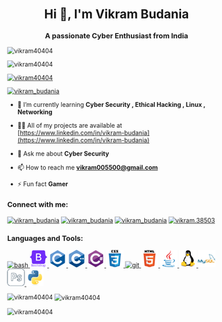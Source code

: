 <h1 align="center">Hi 👋, I'm Vikram Budania</h1>
<h3 align="center">A passionate Cyber Enthusiast from India</h3>
<img src="https://www.freepik.com/free-ai-image/person-playing-3d-video-games-device_94950229.htm#fromView=keyword&page=1&position=1&uuid=2427adad-bcdb-4002-b29a-6879332af7a1&query=Technology+Cartoon" alt="vikram40404" />
<p align="left"> <img src="https://komarev.com/ghpvc/?username=vikram40404&label=Profile%20views&color=0e75b6&style=flat" alt="vikram40404" /> </p>

<p align="left"> <a href="https://github.com/ryo-ma/github-profile-trophy"><img src="https://github-profile-trophy.vercel.app/?username=vikram40404" alt="vikram40404" /></a> </p>

<p align="left"> <a href="https://twitter.com/vikram_budania" target="blank"><img src="https://img.shields.io/twitter/follow/vikram_budania?logo=twitter&style=for-the-badge" alt="vikram_budania" /></a> </p>

- 🌱 I’m currently learning **Cyber Security , Ethical Hacking , Linux , Networking**

- 👨‍💻 All of my projects are available at [https://www.linkedin.com/in/vikram-budania](https://www.linkedin.com/in/vikram-budania)

- 💬 Ask me about **Cyber Security**

- 📫 How to reach me **vikram005500@gmail.com**

- ⚡ Fun fact **Gamer**

<h3 align="left">Connect with me:</h3>
<p align="left">
<a href="https://twitter.com/vikram_budania" target="blank"><img align="center" src="https://raw.githubusercontent.com/rahuldkjain/github-profile-readme-generator/master/src/images/icons/Social/twitter.svg" alt="vikram_budania" height="30" width="40" /></a>
<a href="https://linkedin.com/in/vikram_budania" target="blank"><img align="center" src="https://raw.githubusercontent.com/rahuldkjain/github-profile-readme-generator/master/src/images/icons/Social/linked-in-alt.svg" alt="vikram_budania" height="30" width="40" /></a>
<a href="https://fb.com/vikram_budania" target="blank"><img align="center" src="https://raw.githubusercontent.com/rahuldkjain/github-profile-readme-generator/master/src/images/icons/Social/facebook.svg" alt="vikram_budania" height="30" width="40" /></a>
<a href="https://instagram.com/vikram.38503" target="blank"><img align="center" src="https://raw.githubusercontent.com/rahuldkjain/github-profile-readme-generator/master/src/images/icons/Social/instagram.svg" alt="vikram.38503" height="30" width="40" /></a>
</p>

<h3 align="left">Languages and Tools:</h3>
<p align="left"> <a href="https://www.gnu.org/software/bash/" target="_blank" rel="noreferrer"> <img src="https://www.vectorlogo.zone/logos/gnu_bash/gnu_bash-icon.svg" alt="bash" width="40" height="40"/> </a> <a href="https://getbootstrap.com" target="_blank" rel="noreferrer"> <img src="https://raw.githubusercontent.com/devicons/devicon/master/icons/bootstrap/bootstrap-plain-wordmark.svg" alt="bootstrap" width="40" height="40"/> </a> <a href="https://www.cprogramming.com/" target="_blank" rel="noreferrer"> <img src="https://raw.githubusercontent.com/devicons/devicon/master/icons/c/c-original.svg" alt="c" width="40" height="40"/> </a> <a href="https://www.w3schools.com/cpp/" target="_blank" rel="noreferrer"> <img src="https://raw.githubusercontent.com/devicons/devicon/master/icons/cplusplus/cplusplus-original.svg" alt="cplusplus" width="40" height="40"/> </a> <a href="https://www.w3schools.com/cs/" target="_blank" rel="noreferrer"> <img src="https://raw.githubusercontent.com/devicons/devicon/master/icons/csharp/csharp-original.svg" alt="csharp" width="40" height="40"/> </a> <a href="https://www.w3schools.com/css/" target="_blank" rel="noreferrer"> <img src="https://raw.githubusercontent.com/devicons/devicon/master/icons/css3/css3-original-wordmark.svg" alt="css3" width="40" height="40"/> </a> <a href="https://git-scm.com/" target="_blank" rel="noreferrer"> <img src="https://www.vectorlogo.zone/logos/git-scm/git-scm-icon.svg" alt="git" width="40" height="40"/> </a> <a href="https://www.w3.org/html/" target="_blank" rel="noreferrer"> <img src="https://raw.githubusercontent.com/devicons/devicon/master/icons/html5/html5-original-wordmark.svg" alt="html5" width="40" height="40"/> </a> <a href="https://www.java.com" target="_blank" rel="noreferrer"> <img src="https://raw.githubusercontent.com/devicons/devicon/master/icons/java/java-original.svg" alt="java" width="40" height="40"/> </a> <a href="https://www.linux.org/" target="_blank" rel="noreferrer"> <img src="https://raw.githubusercontent.com/devicons/devicon/master/icons/linux/linux-original.svg" alt="linux" width="40" height="40"/> </a> <a href="https://www.mysql.com/" target="_blank" rel="noreferrer"> <img src="https://raw.githubusercontent.com/devicons/devicon/master/icons/mysql/mysql-original-wordmark.svg" alt="mysql" width="40" height="40"/> </a> <a href="https://www.photoshop.com/en" target="_blank" rel="noreferrer"> <img src="https://raw.githubusercontent.com/devicons/devicon/master/icons/photoshop/photoshop-line.svg" alt="photoshop" width="40" height="40"/> </a> <a href="https://www.python.org" target="_blank" rel="noreferrer"> <img src="https://raw.githubusercontent.com/devicons/devicon/master/icons/python/python-original.svg" alt="python" width="40" height="40"/> </a> </p>

<p><img align="left" src="https://github-readme-stats.vercel.app/api/top-langs?username=vikram40404&show_icons=true&locale=en&layout=compact" alt="vikram40404" /></p>

<p>&nbsp;<img align="center" src="https://github-readme-stats.vercel.app/api?username=vikram40404&show_icons=true&locale=en" alt="vikram40404" /></p>

<p><img align="center" src="https://github-readme-streak-stats.herokuapp.com/?user=vikram40404&" alt="vikram40404" /></p>
